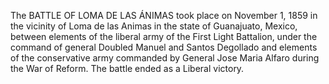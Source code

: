 The BATTLE OF LOMA DE LAS ÁNIMAS took place on November 1, 1859 in the vicinity of Loma de las Animas in the state of Guanajuato, Mexico, between elements of the liberal army of the First Light Battalion, under the command of general Doubled Manuel and Santos Degollado and elements of the conservative army commanded by General Jose Maria Alfaro during the War of Reform. The battle ended as a Liberal victory.
